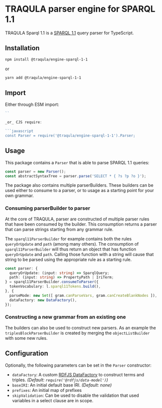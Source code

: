 # TRAQULA parser engine for SPARQL 1.1

TRAQULA Sparql 1.1 is a [SPARQL 1.1](https://www.w3.org/TR/sparql11-query/#grammar) query parser for TypeScript.

## Installation

```bash
npm install @traqula/engine-sparql-1-1
```

or

```bash
yarn add @traqula/engine-sparql-1-1
```

## Import

Either through ESM import:

```javascript
``

_or_ CJS require:

```javascript
const Parser = require('@traqula/engine-sparql-1-1').Parser;
```

## Usage

This package contains a `Parser` that is able to parse SPARQL 1.1 queries:

```typescript
const parser = new Parser();
const abstractSyntaxTree = parser.parse('SELECT * { ?s ?p ?o }');
```

The package also contains multiple parserBuilders.
These builders can be used either to consume to a parser,
or to usage as a starting point for your own grammar.

### Consuming parserBuilder to parser

At the core of TRAQULA, parser are constructed of multiple parser rules that have been consumed by the builder.
This consumption returns a parser that can parse strings starting from any grammar rule.

The `sparql11ParserBuilder` for example contains both the rules `queryOrUpdate` and `path` (among many others).
The consumption of `sparql11ParserBuilder` will thus return an object that has function `queryOrUpdate` and `path`.
Calling those function with a string will cause that string to be parsed using the appropriate rule as a starting rule.

```typescript
const parser: {
  queryOrUpdate: (input: string) => SparqlQuery;
  path: (input: string) => PropertyPath | IriTerm;
} = sparql11ParserBuilder.consumeToParser({
  tokenVocabulary: l.sparql11Tokens.build(),
}, {
  parseMode: new Set([ gram.canParseVars, gram.canCreateBlankNodes ]),
  dataFactory: new DataFactory(),
});
```

### Constructing a new grammar from an existing one

The builders can also be used to construct new parsers.
As an example the `triplesBlockParserBuilder` is created by merging the `objectListBuilder` with some new rules.

## Configuration

Optionally, the following parameters can be set in the `Parser` constructor:

* `dataFactory`: A custom [RDFJS DataFactory](http://rdf.js.org/#datafactory-interface) to construct terms and triples. _(Default: `require('@rdfjs/data-model')`)_
* `baseIRI`:  An initial default base IRI. _(Default: none)_
* `prefixes`: An initial map of prefixes
* `skipValidation`: Can be used to disable the validation that used variables in a select clause are in scope.
